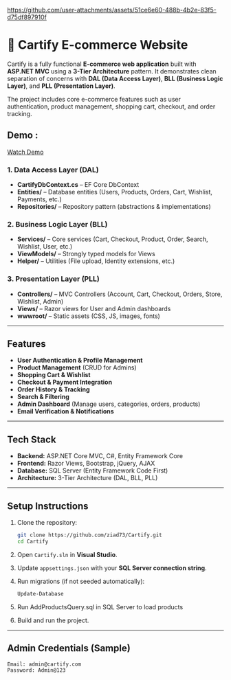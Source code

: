 
https://github.com/user-attachments/assets/51ce6e60-488b-4b2e-83f5-d75df897910f
# 🛒 Cartify E-commerce Website

Cartify is a fully functional **E-commerce web application** built with **ASP.NET MVC** using a **3-Tier Architecture** pattern.
It demonstrates clean separation of concerns with **DAL (Data Access Layer)**, **BLL (Business Logic Layer)**, and **PLL (Presentation Layer)**.

The project includes core e-commerce features such as user authentication, product management, shopping cart, checkout, and order tracking.

## Demo :

[Watch Demo](/Cartify%20Demo%20(v1).mp4)




### **1. Data Access Layer (DAL)**

- **CartifyDbContext.cs** – EF Core DbContext
- **Entities/** – Database entities (Users, Products, Orders, Cart, Wishlist, Payments, etc.)
- **Repositories/** – Repository pattern (abstractions & implementations)

### **2. Business Logic Layer (BLL)**

- **Services/** – Core services (Cart, Checkout, Product, Order, Search, Wishlist, User, etc.)
- **ViewModels/** – Strongly typed models for Views
- **Helper/** – Utilities (File upload, Identity extensions, etc.)

### **3. Presentation Layer (PLL)**

- **Controllers/** – MVC Controllers (Account, Cart, Checkout, Orders, Store, Wishlist, Admin)
- **Views/** – Razor views for User and Admin dashboards
- **wwwroot/** – Static assets (CSS, JS, images, fonts)

---

## Features

- **User Authentication & Profile Management**
- **Product Management** (CRUD for Admins)
- **Shopping Cart & Wishlist**
- **Checkout & Payment Integration**
- **Order History & Tracking**
- **Search & Filtering**
- **Admin Dashboard** (Manage users, categories, orders, products)
- **Email Verification & Notifications**

---

## Tech Stack

- **Backend:** ASP.NET Core MVC, C#, Entity Framework Core
- **Frontend:** Razor Views, Bootstrap, jQuery, AJAX
- **Database:** SQL Server (Entity Framework Code First)
- **Architecture:** 3-Tier Architecture (DAL, BLL, PLL)

---

## Setup Instructions

1. Clone the repository:

   ```bash
   git clone https://github.com/ziad73/Cartify.git
   cd Cartify
   ```

2. Open `Cartify.sln` in **Visual Studio**.
3. Update `appsettings.json` with your **SQL Server connection string**.
4. Run migrations (if not seeded automatically):

   ```powershell
   Update-Database
   ```
5. Run AddProductsQuery.sql in SQL Server to load products

6. Build and run the project.

---

## Admin Credentials (Sample)

```
Email: admin@cartify.com
Password: Admin@123
```
